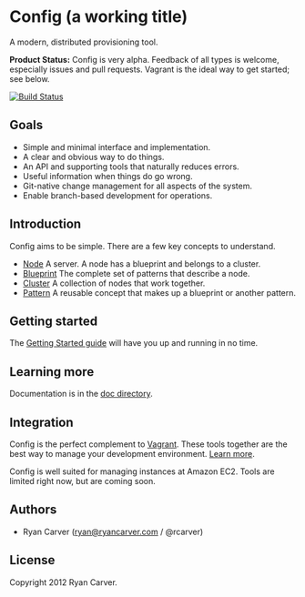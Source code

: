 # Config (a working title)

A modern, distributed provisioning tool.

**Product Status:** Config is very alpha. Feedback of all types is
welcome, especially issues and pull requests. Vagrant is the ideal way
to get started; see below.

[![Build Status](https://secure.travis-ci.org/rcarver/config.png?branch=master)](http://travis-ci.org/rcarver/config)

## Goals

  * Simple and minimal interface and implementation.
  * A clear and obvious way to do things.
  * An API and supporting tools that naturally reduces errors.
  * Useful information when things do go wrong.
  * Git-native change management for all aspects of the system.
  * Enable branch-based development for operations.

## Introduction

Config aims to be simple. There are a few key concepts to understand.

  * [Node](config/tree/master/doc/NODES.md) A server. A node has a
    blueprint and belongs to a cluster.
  * [Blueprint](config/tree/master/doc/BLUEPRINTS.md) The complete set
    of patterns that describe a node.
  * [Cluster](config/tree/master/doc/CLUSTERS.md) A collection of nodes
    that work together.
  * [Pattern](config/tree/master/doc/PATTERNS.md) A reusable concept
    that makes up a blueprint or another pattern.

## Getting started

The [Getting Started guide](config/tree/master/doc/GETTING_STARTED.md)
will have you up and running in no time.

## Learning more

Documentation is in the [doc directory](config/tree/master/doc).

## Integration

Config is the perfect complement to [Vagrant](http://vagrantup.com/).
These tools together are the best way to manage your development
environment. [Learn more](config/tree/master/doc/VAGRANT.md).

Config is well suited for managing instances at Amazon EC2. Tools are
limited right now, but are coming soon.

## Authors

* Ryan Carver (ryan@ryancarver.com / @rcarver)

## License

Copyright 2012 Ryan Carver.
